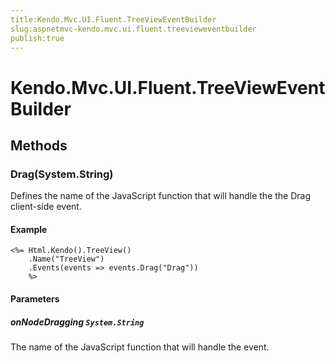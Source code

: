 ```yaml
---
title:Kendo.Mvc.UI.Fluent.TreeViewEventBuilder
slug:aspnetmvc-kendo.mvc.ui.fluent.treevieweventbuilder
publish:true
---
```


# Kendo.Mvc.UI.Fluent.TreeViewEventBuilder

## Methods

### Drag(System.String)
Defines the name of the JavaScript function that will handle the the Drag client-side event.

#### Example
    <%= Html.Kendo().TreeView()
        .Name("TreeView")
        .Events(events => events.Drag("Drag"))
        %>

#### Parameters

##### onNodeDragging `System.String`
The name of the JavaScript function that will handle the event.